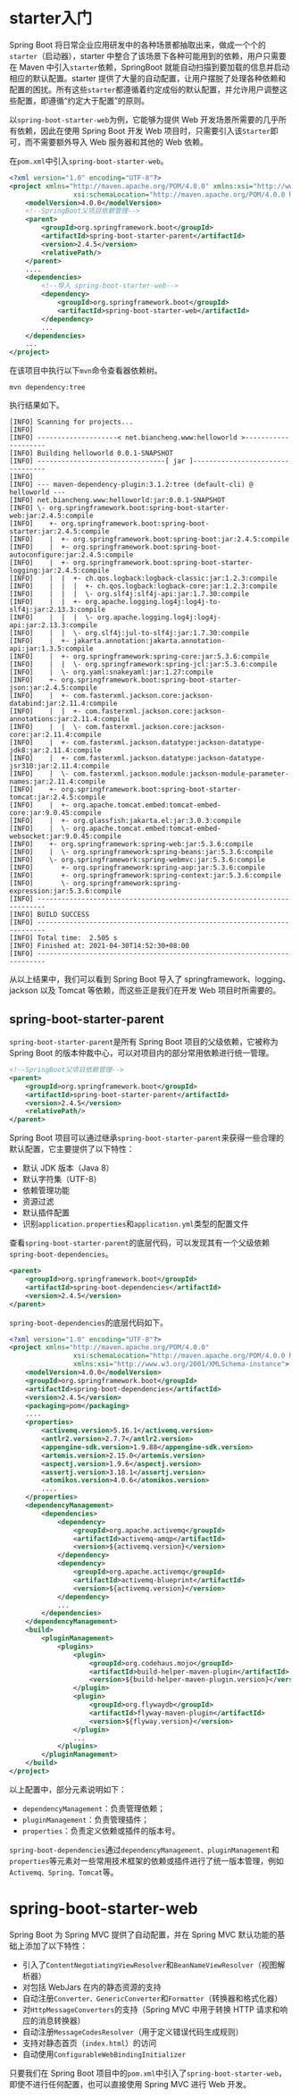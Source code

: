 


# starter入门
Spring Boot 将日常企业应用研发中的各种场景都抽取出来，做成一个个的`starter`（启动器），starter 中整合了该场景下各种可能用到的依赖，用户只需要在 Maven 中引入`starter`依赖，SpringBoot 就能自动扫描到要加载的信息并启动相应的默认配置。starter 提供了大量的自动配置，让用户摆脱了处理各种依赖和配置的困扰。所有这些`starter`都遵循着约定成俗的默认配置，并允许用户调整这些配置，即遵循“约定大于配置”的原则。

以`spring-boot-starter-web`为例，它能够为提供 Web 开发场景所需要的几乎所有依赖，因此在使用 Spring Boot 开发 Web 项目时，只需要引入该`Starter`即可，而不需要额外导入 Web 服务器和其他的 Web 依赖。

在`pom.xml`中引入`spring-boot-starter-web`。
```xml
<?xml version="1.0" encoding="UTF-8"?>
<project xmlns="http://maven.apache.org/POM/4.0.0" xmlns:xsi="http://www.w3.org/2001/XMLSchema-instance"
				xsi:schemaLocation="http://maven.apache.org/POM/4.0.0 https://maven.apache.org/xsd/maven-4.0.0.xsd">
	<modelVersion>4.0.0</modelVersion>
	<!--SpringBoot父项目依赖管理-->
	<parent>
		<groupId>org.springframework.boot</groupId>
		<artifactId>spring-boot-starter-parent</artifactId>
		<version>2.4.5</version>
		<relativePath/>
	</parent>
	....
	<dependencies>
		<!--导入 spring-boot-starter-web-->
		<dependency>
			<groupId>org.springframework.boot</groupId>
			<artifactId>spring-boot-starter-web</artifactId>
		</dependency>
		...
	</dependencies>
	...
</project>
```
在该项目中执行以下`mvn`命令查看器依赖树。
```
mvn dependency:tree
```
执行结果如下。
```
[INFO] Scanning for projects...
[INFO]
[INFO] --------------------< net.biancheng.www:helloworld >--------------------
[INFO] Building helloworld 0.0.1-SNAPSHOT
[INFO] --------------------------------[ jar ]---------------------------------
[INFO]
[INFO] --- maven-dependency-plugin:3.1.2:tree (default-cli) @ helloworld ---
[INFO] net.biancheng.www:helloworld:jar:0.0.1-SNAPSHOT
[INFO] \- org.springframework.boot:spring-boot-starter-web:jar:2.4.5:compile
[INFO]    +- org.springframework.boot:spring-boot-starter:jar:2.4.5:compile
[INFO]    |  +- org.springframework.boot:spring-boot:jar:2.4.5:compile
[INFO]    |  +- org.springframework.boot:spring-boot-autoconfigure:jar:2.4.5:compile
[INFO]    |  +- org.springframework.boot:spring-boot-starter-logging:jar:2.4.5:compile
[INFO]    |  |  +- ch.qos.logback:logback-classic:jar:1.2.3:compile
[INFO]    |  |  |  +- ch.qos.logback:logback-core:jar:1.2.3:compile
[INFO]    |  |  |  \- org.slf4j:slf4j-api:jar:1.7.30:compile
[INFO]    |  |  +- org.apache.logging.log4j:log4j-to-slf4j:jar:2.13.3:compile
[INFO]    |  |  |  \- org.apache.logging.log4j:log4j-api:jar:2.13.3:compile
[INFO]    |  |  \- org.slf4j:jul-to-slf4j:jar:1.7.30:compile
[INFO]    |  +- jakarta.annotation:jakarta.annotation-api:jar:1.3.5:compile
[INFO]    |  +- org.springframework:spring-core:jar:5.3.6:compile
[INFO]    |  |  \- org.springframework:spring-jcl:jar:5.3.6:compile
[INFO]    |  \- org.yaml:snakeyaml:jar:1.27:compile
[INFO]    +- org.springframework.boot:spring-boot-starter-json:jar:2.4.5:compile
[INFO]    |  +- com.fasterxml.jackson.core:jackson-databind:jar:2.11.4:compile
[INFO]    |  |  +- com.fasterxml.jackson.core:jackson-annotations:jar:2.11.4:compile
[INFO]    |  |  \- com.fasterxml.jackson.core:jackson-core:jar:2.11.4:compile
[INFO]    |  +- com.fasterxml.jackson.datatype:jackson-datatype-jdk8:jar:2.11.4:compile
[INFO]    |  +- com.fasterxml.jackson.datatype:jackson-datatype-jsr310:jar:2.11.4:compile
[INFO]    |  \- com.fasterxml.jackson.module:jackson-module-parameter-names:jar:2.11.4:compile
[INFO]    +- org.springframework.boot:spring-boot-starter-tomcat:jar:2.4.5:compile
[INFO]    |  +- org.apache.tomcat.embed:tomcat-embed-core:jar:9.0.45:compile
[INFO]    |  +- org.glassfish:jakarta.el:jar:3.0.3:compile
[INFO]    |  \- org.apache.tomcat.embed:tomcat-embed-websocket:jar:9.0.45:compile
[INFO]    +- org.springframework:spring-web:jar:5.3.6:compile
[INFO]    |  \- org.springframework:spring-beans:jar:5.3.6:compile
[INFO]    \- org.springframework:spring-webmvc:jar:5.3.6:compile
[INFO]       +- org.springframework:spring-aop:jar:5.3.6:compile
[INFO]       +- org.springframework:spring-context:jar:5.3.6:compile
[INFO]       \- org.springframework:spring-expression:jar:5.3.6:compile
[INFO] ------------------------------------------------------------------------
[INFO] BUILD SUCCESS
[INFO] ------------------------------------------------------------------------
[INFO] Total time:  2.505 s
[INFO] Finished at: 2021-04-30T14:52:30+08:00
[INFO] ------------------------------------------------------------------------
```
从以上结果中，我们可以看到 Spring Boot 导入了 springframework、logging、jackson 以及 Tomcat 等依赖，而这些正是我们在开发 Web 项目时所需要的。
## spring-boot-starter-parent
`spring-boot-starter-parent`是所有 Spring Boot 项目的父级依赖，它被称为 Spring Boot 的版本仲裁中心，可以对项目内的部分常用依赖进行统一管理。
```xml
<!--SpringBoot父项目依赖管理-->
<parent>
	<groupId>org.springframework.boot</groupId>
	<artifactId>spring-boot-starter-parent</artifactId>
	<version>2.4.5</version>
	<relativePath/>
</parent>
```
Spring Boot 项目可以通过继承`spring-boot-starter-parent`来获得一些合理的默认配置，它主要提供了以下特性：
* 默认 JDK 版本（Java 8）
* 默认字符集（UTF-8）
* 依赖管理功能
* 资源过滤
* 默认插件配置
* 识别`application.properties`和`application.yml`类型的配置文件

查看`spring-boot-starter-parent`的底层代码，可以发现其有一个父级依赖`spring-boot-dependencies`。
```xml
<parent>
	<groupId>org.springframework.boot</groupId>
	<artifactId>spring-boot-dependencies</artifactId>
	<version>2.4.5</version>
</parent>
```
`spring-boot-dependencies`的底层代码如下。
```xml
<?xml version="1.0" encoding="UTF-8"?>
<project xmlns="http://maven.apache.org/POM/4.0.0"
				xsi:schemaLocation="http://maven.apache.org/POM/4.0.0 http://maven.apache.org/xsd/maven-4.0.0.xsd"
				xmlns:xsi="http://www.w3.org/2001/XMLSchema-instance">
	<modelVersion>4.0.0</modelVersion>
	<groupId>org.springframework.boot</groupId>
	<artifactId>spring-boot-dependencies</artifactId>
	<version>2.4.5</version>
	<packaging>pom</packaging>
	....
	<properties>
		<activemq.version>5.16.1</activemq.version>
		<antlr2.version>2.7.7</antlr2.version>
		<appengine-sdk.version>1.9.88</appengine-sdk.version>
		<artemis.version>2.15.0</artemis.version>
		<aspectj.version>1.9.6</aspectj.version>
		<assertj.version>3.18.1</assertj.version>
		<atomikos.version>4.0.6</atomikos.version>
		....
	</properties>
	<dependencyManagement>
		<dependencies>
			<dependency>
				<groupId>org.apache.activemq</groupId>
				<artifactId>activemq-amqp</artifactId>
				<version>${activemq.version}</version>
			</dependency>
			<dependency>
				<groupId>org.apache.activemq</groupId>
				<artifactId>activemq-blueprint</artifactId>
				<version>${activemq.version}</version>
			</dependency>
			...
		</dependencies>
	</dependencyManagement>
	<build>
		<pluginManagement>
			<plugins>
				<plugin>
					<groupId>org.codehaus.mojo</groupId>
					<artifactId>build-helper-maven-plugin</artifactId>
					<version>${build-helper-maven-plugin.version}</version>
				</plugin>
				<plugin>
					<groupId>org.flywaydb</groupId>
					<artifactId>flyway-maven-plugin</artifactId>
					<version>${flyway.version}</version>
				</plugin>
				...
			</plugins>
		</pluginManagement>
	</build>
</project>
```
以上配置中，部分元素说明如下：
* `dependencyManagement`：负责管理依赖；
* `pluginManagement`：负责管理插件；
* `properties`：负责定义依赖或插件的版本号。

`spring-boot-dependencies`通过`dependencyManagement、pluginManagement`和`properties`等元素对一些常用技术框架的依赖或插件进行了统一版本管理，例如`Activemq、Spring、Tomcat`等。

# spring-boot-starter-web
Spring Boot 为 Spring MVC 提供了自动配置，并在 Spring MVC 默认功能的基础上添加了以下特性：
* 引入了`ContentNegotiatingViewResolver`和`BeanNameViewResolver`（视图解析器）
* 对包括 WebJars 在内的静态资源的支持
* 自动注册`Converter、GenericConverter`和`Formatter`（转换器和格式化器）
* 对`HttpMessageConverters`的支持（Spring MVC 中用于转换 HTTP 请求和响应的消息转换器）
* 自动注册`MessageCodesResolver`（用于定义错误代码生成规则）
* 支持对静态首页（`index.html`）的访问
* 自动使用`ConfigurableWebBindingInitializer`

只要我们在 Spring Boot 项目中的`pom.xml`中引入了`spring-boot-starter-web`，即使不进行任何配置，也可以直接使用 Spring MVC 进行 Web 开发。
